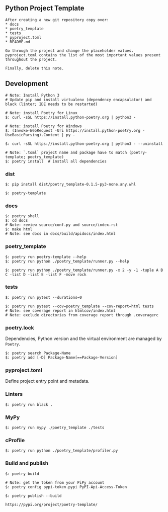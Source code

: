 ## Python Project Template

```
After creating a new git repository copy over:
* docs
* poetry_template
* tests
* pyproject.toml
* README.md

Go through the project and change the placeholder values. pyproject.toml contains the list of the most important values present throughout the project.

Finally, delete this note.
```

## Development

```
# Note: Install Python 3
# Update pip and install virtualenv (dependency encapsulator) and black (linter; IDE needs to be restarted)

# Note: install Poetry for Linux
$: curl -sSL https://install.python-poetry.org | python3 -

# Note: install Poetry for Windows
$: (Invoke-WebRequest -Uri https://install.python-poetry.org -UseBasicParsing).Content | py -

$: curl -sSL https://install.python-poetry.org | python3 - --uninstall
```

```
# Note: `.toml` project name and package have to match (poetry-template; poetry_template)
$: poetry install  # install all dependencies
```

### dist

```
$: pip install dist/poetry_template-0.1.5-py3-none.any.whl

$: poetry-template
```

### docs

```
$: poetry shell
$: cd docs
# Note: review source/conf.py and source/index.rst
$: make html
# Note: see docs in docs/build/apidocs/index.html
```

### poetry_template

```
$: poetry run poetry-template --help
$: poetry run python ./poetry_template/runner.py --help

$: poetry run python ./poetry_template/runner.py -x 2 -y -1 -tuple A B C -list D -list E -list F -move rock
```

### tests

```
$: poetry run pytest --durations=0
```

```
$: poetry run pytest --cov=poetry_template --cov-report=html tests
# Note: see coverage report in htmlcov/index.html
# Note: exclude directories from coverage report through .coveragerc
```

### poetry.lock

Dependencies, Python version and the virtual environment are managed by `Poetry`.

```
$: poetry search Package-Name
$: poetry add [-D] Package-Name[==Package-Version]
```

### pyproject.toml

Define project entry point and metadata.


### Linters

```
$: poetry run black .
```

### MyPy

```
$: poetry run mypy ./poetry_template ./tests
```

### cProfile

```
$: poetry run python ./poetry_template/profiler.py
```

### Build and publish

```
$: poetry build

# Note: get the token from your PiPy account
$: poetry config pypi-token.pypi PyPI-Api-Access-Token
```

```
$: poetry publish --build
```

```
https://pypi.org/project/poetry-template/
```
